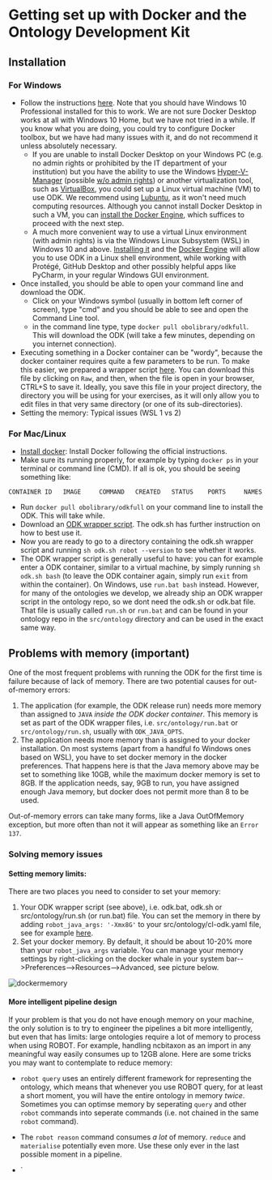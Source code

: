 # Getting set up with Docker and the Ontology Development Kit

## Installation

### For Windows

- Follow the instructions [here](https://hub.docker.com/editions/community/docker-ce-desktop-windows). Note that you should have Windows 10 Professional installed for this to work. We are not sure Docker Desktop works at all with Windows 10 Home, but we have not tried in a while. If you know what you are doing, you could try to configure Docker toolbox, but we have had many issues with it, and do not recommend it unless absolutely necessary.
    - If you are unable to install Docker Desktop on your Windows PC (e.g. no admin rights or prohibited by the IT department of your institution) but you have the ability to use the Windows [Hyper-V-Manager](https://adamtheautomator.com/hyper-v-windows-10/) (possible [w/o admin rights](https://www.ibm.com/docs/en/capm?topic=cmhvm-adding-non-administrator-user-in-hyper-v-administrator-users-group)) or another virtualization tool, such as [VirtualBox](https://www.virtualbox.org/), you could set up a Linux virtual machine (VM) to use ODK. We recommend using [Lubuntu](https://lubuntu.me/), as it won't need much computing resources. Although you cannot install Docker Desktop in such a VM, you can [install the Docker Engine](https://docs.docker.com/engine/install/ubuntu/#install-using-the-repository), which suffices to proceed with the next step. 
    - A much more convenient way to use a virtual Linux environment (with admin rights) is via the Windows Linux Subsystem (WSL) in Windows 10 and above. [Installing it](https://learn.microsoft.com/en-us/windows/wsl/install) and the [Docker Engine](https://docs.docker.com/engine/install/ubuntu/#nstall-using-the-repository) will allow you to use ODK in a Linux shell environment, while working with Protégé, GitHub Desktop and other possibly helpful apps like PyCharm, in your regular Windows GUI environment.
- Once installed, you should be able to open your command line and download the ODK.
  - Click on your Windows symbol (usually in bottom left corner of screen), type "cmd" and you should be able to see and open the Command Line tool.
  - in the command line type, type `docker pull obolibrary/odkfull`. This will download the ODK (will take a few minutes, depending on you internet connection).
- Executing something in a Docker container can be "wordy", because the docker container requires quite a few parameters to be run. To make this easier, we prepared a wrapper script [here](../resources/odk.bat). You can download this file by clicking on `Raw`, and then, when the file is open in your browser, CTRL+S to save it. Ideally, you save this file in your project directory, the directory you will be using for your exercises, as it will only allow you to edit files in that very same directory (or one of its sub-directories).
- Setting the memory:
  Typical issues (WSL 1 vs 2)

### For Mac/Linux

- [Install docker](https://www.docker.com/get-docker): Install Docker following the official instructions.
- Make sure its running properly, for example by typing `docker ps` in your terminal or command line (CMD). If all is ok, you should be seeing something like:

```
CONTAINER ID   IMAGE     COMMAND   CREATED   STATUS    PORTS     NAMES
```

- Run `docker pull obolibrary/odkfull` on your command line to install the ODK. This will take while.
- Download an [ODK wrapper script](../resources/odk.sh). The odk.sh has further instruction on how to best use it.
- Now you are ready to go to a directory containing the odk.sh wrapper script and running `sh odk.sh robot --version` to see whether it works.
- The ODK wrapper script is generally useful to have: you can for example enter a ODK container, similar to a virtual machine,
  by simply running `sh odk.sh bash` (to leave the ODK container again, simply run `exit` from within the container). On Windows, use `run.bat bash` instead.
  However, for many of the ontologies we develop, we already ship an ODK wrapper script in the ontology repo, so we dont need the odk.sh or odk.bat file.
  That file is usually called `run.sh` or `run.bat` and can be found in your ontology repo in the `src/ontology` directory
  and can be used in the exact same way.

<a id="memory"></a>

## Problems with memory (important)

One of the most frequent problems with running the ODK for the first time is failure because of lack of memory.
There are two potential causes for out-of-memory errors:

1. The application (for example, the ODK release run) needs more memory than assigned to `JAVA` _inside the ODK docker container_. This memory is set as part of the ODK wrapper files, i.e. `src/ontology/run.bat` or `src/ontology/run.sh`, usually with `ODK_JAVA_OPTS`.
2. The application needs more memory than is assigned to your docker installation. On most systems (apart from a handful fo Windows ones based on WSL), you have to set docker memory in the docker preferences. That happens here is that the Java memory above may be set to something like 10GB, while the maximum docker memory is set to 8GB. If the application needs, say, 9GB to run, you have assigned enough Java memory, but docker does not permit more than 8 to be used.

Out-of-memory errors can take many forms, like a Java OutOfMemory exception,
but more often than not it will appear as something like an `Error 137`.

### Solving memory issues

#### Setting memory limits:

There are two places you need to consider to set your memory:

1. Your ODK wrapper script (see above), i.e. odk.bat, odk.sh or src/ontology/run.sh (or run.bat) file. You can set the memory in there by adding
   `robot_java_args: '-Xmx8G'` to your src/ontology/cl-odk.yaml file, see for example [here](https://github.com/INCATools/ontology-development-kit/blob/0e0aef2b26b8db05f5e78b7c38f807d04312d06a/configs/uberon-odk.yaml#L36).
2. Set your docker memory. By default, it should be about 10-20% more than your `robot_java_args` variable. You can manage your memory settings
   by right-clicking on the docker whale in your system bar-->Preferences-->Resources-->Advanced, see picture below.

![dockermemory](../images/docker_memory.png)

#### More intelligent pipeline design

If your problem is that you do not have enough memory on your machine, the only solution is to try to engineer the pipelines a bit more intelligently, but even that has limits: large ontologies require a lot of memory to process when using ROBOT. For example, handling ncbitaxon as an import in any meaningful way easily consumes up to 12GB alone. Here are some tricks you may want to contemplate to reduce memory:

- `robot query` uses an entirely different framework for representing the ontology, which means that whenever you use ROBOT query, for at least a short moment, you will have the entire ontology in memory _twice_. Sometimes you can optimse memory by seperating `query` and other `robot` commands into seperate commands (i.e. not chained in the same `robot` command).
- The `robot reason` command consumes _a lot_ of memory. `reduce` and `materialise` potentially even more. Use these only ever in the last possible moment in a pipeline.

- `
